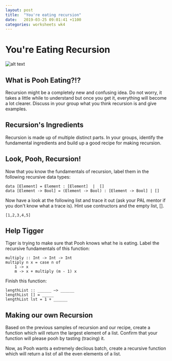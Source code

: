 ```yaml
---
layout: post
title:  "You're eating recursion"
date:   2019-03-25 09:01:41 +1100
categories: worksheets wk4
---
```


# You're Eating Recursion

![alt text](https://i.imgur.com/xNNPN0d.jpg)

## What is Pooh Eating?!?
Recursion might be a completely new and confusing idea. Do not worry, it takes a little while to understand but once you get it, everything will become a lot clearer. Discuss in your group what you think recursion is and give examples.

## Recursion's Ingredients
Recursion is made up of multiple distinct parts. In your groups, identify the fundamental ingredients and build up a good recipe for making recursion.

## Look, Pooh, Recursion!
Now that you know the fundamentals of recursion, label them in the following recursive data types:
```
data [Element] = Element : [Element]  |  []
data [Element -> Bool] = (Element -> Bool) : [Element -> Bool] | []
```
Now have a look at the following list and trace it out (ask your PAL mentor if you don't know what a trace is). Hint use contructors and the empty list, [].
```
[1,2,3,4,5]
```

## Help Tigger
Tiger is trying to make sure that Pooh knows what he is eating. Label the recursive fundamentals of this function:
```
multiply :: Int -> Int -> Int
multiply n x = case n of
    1 -> x
    m -> x + multiply (m - 1) x
```
Finish this function:
```
lengthList :: ______ —> ______
lengthList [] = _____
lengthList lst = 1 + ______
```
 
 
## Making our own Recursion
Based on the previous samples of recursion and our recipe, create a function which will return the largest element of a list. Confirm that your function will please pooh by tasting (tracing) it.

Now, as Pooh wants a extremely declious batch, create a recursive function which will return a list of all the even elements of a list.
